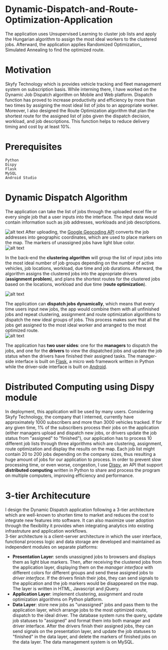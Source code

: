 # Dynamic-Dispatch-and-Route-Optimization-Application
The application uses Unsupervised Learning to cluster job lists and apply the Hungarian algorithm to assign the most ideal workers to the clustered jobs. Afterward, the application applies Randomized Optimization_ Simulated Annealing to find the optimized route. 
# Motivation
Skyfy Technology which is provides vehicle tracking and fleet management system on subscription basis. While interning there, I have worked on the Dynamic Job Dispatch algorithm on Mobile and Web platform. Dispatch function has proved to increase productivity and efficiency by more than two times by assigning the most ideal list of jobs to an appropriate worker. Moreover, I also designed the Route Optimization algorithm that plan the shortest route for the assigned list of jobs given the dispatch decision, workload, and job descriptions. This function helps to reduce delivery timing and cost by at least 10%.
# Prerequisites
```
Python
Dispy
Flask
MySQL
Android Studio
```
# Dynamic Dispatch Algorithm
The application can take the list of jobs through the uploaded excel file or every single job that a user inputs into the interface. The input data would contain information such as job addresses, workloads and job descriptions.  

![alt text](https://user-images.githubusercontent.com/30711638/35186355-dc53c538-fde0-11e7-9ad2-990abbddc8e7.png)
After uploading, the [Google Geocoding API](https://developers.google.com/maps/documentation/javascript/geocoding) converts the job addresses into geographic coordinates, which are used to place markers on the map. The markers of unassigned jobs have light blue color.  
![alt text](https://user-images.githubusercontent.com/30711638/35186909-05c32da6-fdea-11e7-978f-94c641a6e83c.png)  

In the back-end the **clustering algorithm** will group the list of input jobs into the most ideal number of job groups depending on the number of active vehicles, job locations, workload, due time and job durations. Afterward, the algorithm assigns the clustered jobs into the appropriate drivers (**assignment problem**), and plans the shortest routes for the clustered jobs based on the locations, workload and due time (**route optimization**).  

![alt text](https://user-images.githubusercontent.com/30711638/35186313-14e50318-fde0-11e7-906f-7cbc068f14a4.png)

The application can **dispatch jobs dynamically**, which means that every time users input new jobs, the app would combine them with all unfinished jobs and repeat clustering, assignment and route optimization algorithms to dispatch the new ideal groups of jobs. This process makes sure that all the jobs get assigned to the most ideal worker and arranged to the most optimized route.  
![alt text](https://user-images.githubusercontent.com/30711638/35186959-cfb2899a-fdea-11e7-959c-10e28a922436.png)  

The application has **two user sides**: one for the **managers** to dispatch the jobs, and one for the **drivers** to view the dispatched jobs and update the job status when the drivers have finished their assigned tasks. The manager-side interface is built on [Flask](http://flask.pocoo.org/), a micro web framework written in Python while the driver-side interface is built on [Android](https://developer.android.com/studio/index.html).  

# Distributed Computing using Dispy module
In deployment, this application will be used by many users. Considering Skyfy Technology, the company that I interned, currently have approximately 1000 subscribers and more than 3000 vehicles tracked. If for any given time, 1% of the subscribers process their jobs on the application (either managers upload and dispatch new jobs, or drivers update the job status from "assigned" to "finished"), our application has to process 10 different job lists through three algorithms which are clustering, assignment, route optimization and display the results on the map. Each job list might contain 20 to 200 jobs depending on the company sizes, thus resulting a huge amount of jobs for our application to process. In order to prevent slow processing time, or even worse, congestion, I use [Dispy](http://dispy.sourceforge.net/dispy.html), an API that support **distributed computing** written in Python to share and process the program on multiple computers, improving efficiency and performance. 

# 3-tier Architecuture
I design the Dynamic Dispatch application following a 3-tier architecture which are well-known to shorten time to market and reduces the cost to integrate new features into software. It can also maximize user adoption through the flexibility it provides when integrating analytics into existing  infrastruture and application workflows.  
3-tier architecture is a client-server architecture in which the user interface, functional process logic and data storage are developed and maintained as independent modules on separate platforms:
- **Presentation Layer**: sends unassigned jobs to browsers and displays them as light blue markers. Then, after receiving the clustered jobs from the application layer, displaying them on the *manager interface* with different colors for different groups and send these assigned jobs to *driver interface*. If the drivers finish their jobs, they can send signals to the application and the job markers would be disappeared on the map.  The layer is written in HTML, Javascript and jQuery.
- **Application Layer**: implement clustering, assignment and route optimization algorithms on Python platform.
- **Data Layer**: store new jobs as "unassigned" jobs and pass them to the application layer, which arrange jobs to the most optimized route, dispatch to the ideal driver. The database system runs the query, update job statuses to "assigned" and format them into both manager and driver interface. After the drivers finish their assigned jobs, they can send signals on the presentation layer, and update the job statuses to "finished" in the data layer, and delete the markers of finished jobs on the data layer. The data management system is on MySQL.
